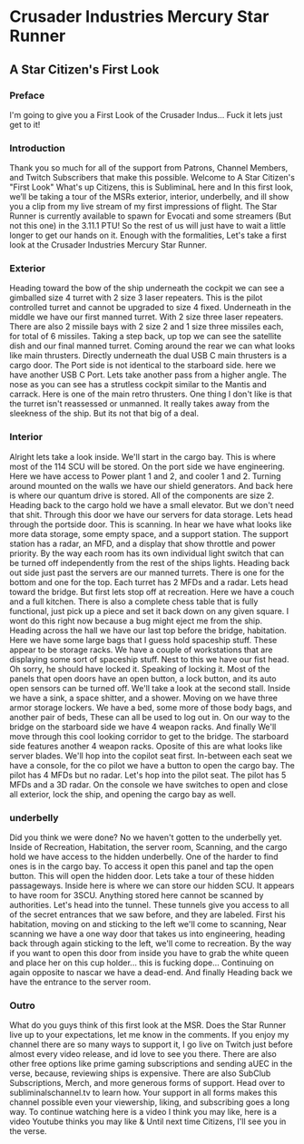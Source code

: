 # Crusader Industries Mercury Star Runner
## A Star Citizen's First Look

### Preface
I'm going to give you a First Look of the Crusader Indus... Fuck it lets just get to it!

### Introduction
Thank you so much for all of the support from Patrons, Channel Members, and Twitch Subscribers that make this possible. Welcome to A Star Citizen's "First Look" What's up Citizens, this is SubliminaL here and In this first look, we’ll be taking a tour of the MSRs exterior, interior, underbelly, and ill show you a clip from my live stream of my first impressions of flight.  The Star Runner is currently available to spawn for Evocati and some streamers (But not this one) in the 3.11.1 PTU! So the rest of us will just have to wait a little longer to get our hands on it. Enough with the formalities, Let's take a first look at the Crusader Industries Mercury Star Runner. 

### Exterior
Heading toward the bow of the ship underneath the cockpit we can see a gimballed size 4 turret with 2 size 3 laser repeaters. This is the pilot controlled turret and cannot be upgraded to size 4 fixed. Underneath in the middle we have our first manned turret. With 2 size three laser repeaters. There are also 2 missile bays with 2 size 2 and 1 size three missiles each, for total of 6 missiles. Taking a step back, up top we can see the satellite dish and our final manned turret. Coming around the rear we can what looks like main thrusters. Directly underneath the dual USB C main thrusters is a cargo door. The Port side is not identical to the starboard side. here we have another USB C Port. Lets take another pass from a higher angle. The nose as you can see has a strutless cockpit similar to the Mantis and carrack. Here is one of the main retro thrusters. One thing I don't like is that the turret isn't reassessed or unmanned. It really takes away from the sleekness of the ship. But its not that big of a deal.

### Interior
Alright lets take a look inside. We'll start in the cargo bay. This is where most of the 114 SCU will be stored. On the port side we have engineering. Here we have access to Power plant 1 and 2, and cooler 1 and 2. Turning around mounted on the walls we have our shield generators. And back here is where our quantum drive is stored. All of the components are size 2. Heading back to the cargo hold we have a small elevator. But we don't need that shit. Through this door we have our servers for data storage. Lets head through the portside door. This is scanning. In hear we have what looks like more data storage, some empty space, and a support station. The support station has a radar, an MFD, and a display that show throttle and power priority. By the way each room has its own individual light switch that can be turned off independently from the rest of the ships lights. Heading back out side just past the servers are our manned turrets. There is one for the bottom and one for the top. Each turret has 2 MFDs and a radar. Lets head toward the bridge. But first lets stop off at recreation. Here we have a couch and a full kitchen. There is also a complete chess table that is fully functional, just pick up a piece and set it back down on any given square. I wont do this right now because a bug might eject me from the ship. Heading across the hall we have our last top before the bridge, habitation. Here we have some large bags that I guess hold spaceship stuff. These appear to be storage racks. We have a couple of workstations that are displaying some sort of spaceship stuff. Nest to this we have our fist head. Oh sorry, he should have locked it. Speaking of locking it. Most of the panels that open doors have an open button, a lock button, and its auto open sensors can be turned off. We'll take a look at the second stall. Inside we have a sink, a space shitter, and a shower. Moving on we have three armor storage lockers. We have a bed, some more of those body bags, and another pair of beds, These can all be used to log out in. On our way to the bridge on the starboard side we have 4 weapon racks. And finally We'll move through this cool looking corridor to get to the bridge. The starboard side features another 4 weapon racks. Oposite of this are what looks like server blades. We'll hop into the copilot seat first. In-between each seat we have a console, for the co pilot we have a button to open the cargo bay. The pilot has 4 MFDs but no radar. Let's hop into the pilot seat. The pilot has 5 MFDs and a 3D radar. On the console we have switches to open and close all exterior, lock the ship, and opening the cargo bay as well.

### underbelly
Did you think we were done? No we haven't gotten to the underbelly yet. Inside of Recreation, Habitation, the server room, Scanning, and the cargo hold we have access to the hidden underbelly. One of the harder to find ones is in the cargo bay. To access it open this panel and tap the open button. This will open the hidden door. Lets take a tour of these hidden passageways. Inside here is where we can store our hidden SCU. It appears to have room for 3SCU. Anything stored here cannot be scanned by authorities. Let's head into the tunnel. These tunnels give you access to all of the secret entrances that we saw before, and they are labeled. First his habitation, moving on and sticking to the left we'll come to scanning, Near scanning we have a one way door that takes us into engineering, heading back through again sticking to the left, we'll come to recreation. By the way if you want to open this door from inside you have to grab the white queen and place her on this cup holder... this is fucking dope... Continuing on again opposite to nascar we have a dead-end. And finally Heading back we have the entrance to the server room.

### Outro
What do you guys think of this first look at the MSR. Does the Star Runner live up to your expectations, let me know in the comments. If you enjoy my channel there are so many ways to support it, I go live on Twitch just before almost every video release, and id love to see you there. There are also other free options like prime gaming subscriptions and sending aUEC in the verse, because, reviewing ships is expensive. There are also SubClub Subscriptions, Merch, and more generous forms of support. Head over to subliminalschannel.tv to learn how. Your support in all forms makes this channel possible even your viewership, liking, and subscribing goes a long way. To continue watching here is a video I think you may like, here is a video Youtube thinks you may like & Until next time Citizens, I'll see you in the verse.
